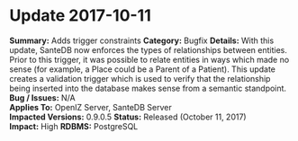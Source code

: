 # Update 2017-10-11

**Summary:** Adds trigger constraints
**Category:** Bugfix
**Details:** With this update, SanteDB now enforces the types of relationships between entities. Prior to this trigger, it was possible to relate entities in ways which made no sense (for example, a Place could be a Parent of a Patient). This update creates a validation trigger which is used to verify that the relationship being inserted into the database makes sense from a semantic standpoint.
**Bug / Issues:** N/A  
**Applies To:** OpenIZ Server, SanteDB Server  
**Impacted Versions:**  0.9.0.5 
**Status:** Released \(October 11, 2017\)  
**Impact:** High
**RDBMS:** PostgreSQL

